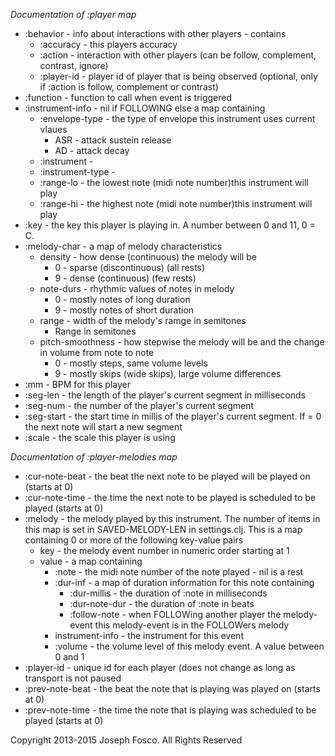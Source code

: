*Documentation of :player map*

* :behavior - info about interactions with other players - contains
    + :accuracy - this players accuracy
    + :action - interaction with other players (can be follow, complement, contrast, ignore)
    + :player-id - player id of player that is being observed (optional, only if :action is follow, complement or contrast)
* :function - function to call when event is triggered
* :instrument-info - nil if FOLLOWING else a map containing
    + :envelope-type - the type of envelope this instrument uses current vlaues
      - ASR  - attack sustein release
      - AD   - attack decay
    + :instrument -
    + :instrument-type -
    + :range-lo - the lowest note (midi note number)this instrument will play
    + :range-hi - the highest note (midi note number)this instrument will play
* :key - the key this player is playing in. A number between 0 and 11, 0 = C.
* :melody-char - a map of melody characteristics
    + density - how dense (continuous) the melody will be
        - 0 - sparse (discontinuous) (all rests)
        - 9 - dense (continuous) (few rests)
    + note-durs - rhythmic values of notes in melody
        - 0 - mostly notes of long duration
        - 9 - mostly notes of short duration
    + range - width of the melody's ramge in semitones
        - Range in semitones
    + pitch-smoothness - how stepwise the melody will be and the change in volume from note to note
        - 0 - mostly steps, same volume levels
        - 9 - mostly skips (wide skips), large volume differences
* :mm - BPM for this player
* :seg-len - the length of the player's current segment in milliseconds
* :seg-num - the number of the player's current segment
* :seg-start - the start time in millis of the player's current segment. If = 0 the next note will start a new segment
* :scale - the scale this player is using

*Documentation of :player-melodies map*

* :cur-note-beat - the beat the next note to be played will be played on (starts at 0)
* :cur-note-time - the time the next note to be played is scheduled to be played (starts at 0)
* :melody - the melody played by this instrument. The number of items in this map
            is set in SAVED-MELODY-LEN in settings.clj. This is a map containing 0
            or more of the following key-value pairs
    + key - the melody event number in numeric order starting at 1
    + value - a map containing
      - :note - the midi note number of the note played - nil is a rest
      - :dur-inf - a map of duration information for this note containing
        * :dur-millis - the duration of :note in milliseconds
        * :dur-note-dur - the duration of :note in beats
        * :follow-note - when FOLLOWing another player the melody-event this melody-event is in the FOLLOWers melody
      -  instrument-info - the instrument for this event
      - :volume - the volume level of this melody event. A value between 0 and 1
* :player-id - unique id for each player (does not change as long as transport is not paused
* :prev-note-beat - the beat the note that is playing was played on (starts at 0)
* :prev-note-time - the time the note that is playing was scheduled to be played (starts at 0)




Copyright 2013-2015  Joseph Fosco. All Rights Reserved
